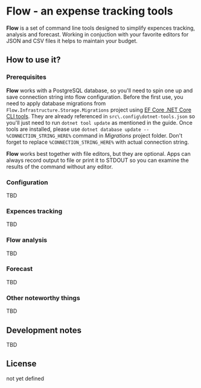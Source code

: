 # Flow - an expense tracking tools
__Flow__ is a set of command line tools designed to simplify expences tracking, analysis and forecast. Working in conjuction with your favorite editors for JSON and CSV files it helps to maintain your budget.

## How to use it?
### Prerequisites
__Flow__  works with a PostgreSQL database, so you'll need to spin one up and save connection string into flow configuration. Before the first use, you need to apply database migrations from `Flow.Infrastructure.Storage.Migrations` project using [EF Core .NET Core CLI tools](https://docs.microsoft.com/en-us/ef/core/get-started/overview/install#get-the-net-core-cli-tools). They are already referenced in `src\.config\dotnet-tools.json` so you'll just need to run `dotnet tool update` as mentioned in the guide.
Once tools are installed, please use `dotnet database update -- %CONNECTION_STRING_HERE%` command in _Migrations_ project folder. Don't forget to replace `%CONNECTION_STRING_HERE%` with actual connection string.

__Flow__ works best together with file editors, but they are optional. Apps can always record output to file or print it to STDOUT so you can examine the results of the command without any editor. 

### Configuration
TBD

### Expences tracking
TBD

### Flow analysis
TBD

### Forecast
TBD

### Other noteworthy things
TBD

## Development notes
TBD

## License
not yet defined

